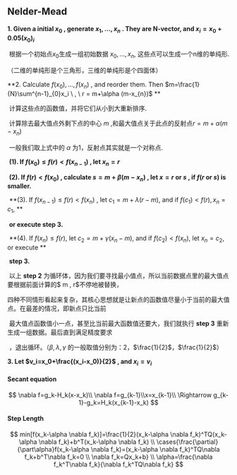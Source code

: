 ## Nelder-Mead

**1. Given a initial $x_0$ , generate $x_1 , ... , x_n$ . They are N-vector, and $x_i=x_0+0.05(x_0)_i$** 

​     根据一个初始点$x_0$生成一组初始数据 ${x_0,...,x_n}$, 这些点可以生成一个n维的单纯形.

   （二维的单纯形是个三角形，三维的单纯形是个四面体）

**2. Calculate $f(x_0), ... , f(x_n)$ , and reorder them. Then $m=\frac{1}{N}\sum^{n-1}_{0}x_i \ , \ r = m+\alpha (m-x_{n})$ **

​      计算这些点的函数值，并将它们从小到大重新排序.

​      计算除去最大值点外剩下点的中心 $m$ ,和最大值点关于此点的反射点$r = m+\alpha(m-x_{n})$

​       一般我们取上式中的 $\alpha$ 为1，反射点其实就是一个对称点.

​    **(1). If $f(x_0)\leq f(r)<f(x_{n-1})$ , let $x_{n}=r$** 

​    **(2). If $f(r)<f(x_0)$ , calculate $s=m+\beta(m-x_n)$ , let $x= r\text{ or } s$ , if $f(r \text{ or } s)$ is smaller.** 

​    **(3). If $f(x_{n-1}) \leq f(r) <f(x_n)$ , let $c_1 = m+\lambda (r-m)$,  and if $f(c_1)<f(r), x_n=c_1$, **

​           **or execute step 3.** 

​    **(4). If $f(x_n)\leq f(r)$, let $c_2 = m+\gamma (x_n-m)$, and if $f(c_2)<f(x_n)$, let $x_n=c_2$, or execute **

​           **step 3.**

​    以上 **step 2** 为循环体，因为我们要寻找最小值点，所以当前数据点里的最大值点要根据前面计算的$ m , r$不停地被替换，

​    四种不同情形看起来复杂，其核心思想就是让新点的函数值尽量小于当前的最大值点。在最差的情况，即新点只比当前

​    最大值点函数值小一点，甚至比当前最大函数值还要大，我们就执行 **step 3** 重新生成一组数据。最后直到满足精度要求

​    ，退出循环。（$\beta, \lambda, \gamma$ 的一般取值分别为：2，$\frac{1}{2}$，$\frac{1}{2}$）

**3. Let $v_i=x_0+\frac{(x_i-x_0)}{2}$ , and $x_i = v_i$**

#### Secant equation

$$
\nabla f=g_k-H_k(x-x_k)\\
\nabla f=g_{k-1}\\x=x_{k-1}\\
\Rightarrow g_{k-1}-g_k=H_k(x_{k-1}-x_k)
$$

#### Step Length

$$
min[f(x_k-\alpha \nabla f_k)]=\frac{1}{2}(x_k-\alpha \nabla f_k)^TQ(x_k-\alpha \nabla f_k)+b^T(x_k-\alpha \nabla f_k)
\\ \cases{\frac{\partial}{\part\alpha}f(x_k-\alpha \nabla f_k)=(x_k-\alpha \nabla f_k)^TQ\nabla f_k+b^T\nabla f_k=0 \\ \nabla f_k=Qx_k+b}
\\ \alpha=\frac{\nabla f_k^T\nabla f_k}{\nabla f_k^TQ\nabla f_k}
$$